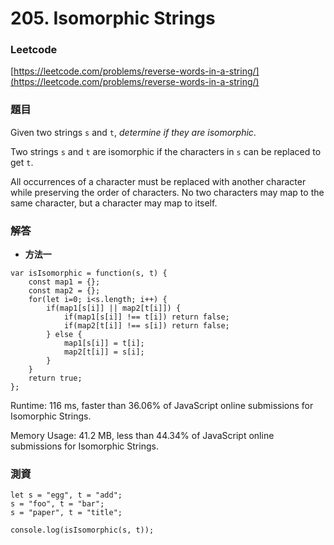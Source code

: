 # 205. Isomorphic Strings

### Leetcode

[https://leetcode.com/problems/reverse-words-in-a-string/](https://leetcode.com/problems/reverse-words-in-a-string/)

### 題目

Given two strings `s` and `t`, _determine if they are isomorphic_.

Two strings `s` and `t` are isomorphic if the characters in `s` can be replaced to get `t`.

All occurrences of a character must be replaced with another character while preserving the order of characters. No two characters may map to the same character, but a character may map to itself.

### 解答 <a href="#ti-jie" id="ti-jie"></a>

* **方法一**

```
var isIsomorphic = function(s, t) {
    const map1 = {};
    const map2 = {};
    for(let i=0; i<s.length; i++) {
        if(map1[s[i]] || map2[t[i]]) {
            if(map1[s[i]] !== t[i]) return false;
            if(map2[t[i]] !== s[i]) return false;
        } else {
            map1[s[i]] = t[i];
            map2[t[i]] = s[i];
        }
    }
    return true;
};
```

Runtime: 116 ms, faster than 36.06% of JavaScript online submissions for Isomorphic Strings.

Memory Usage: 41.2 MB, less than 44.34% of JavaScript online submissions for Isomorphic Strings.

### 測資

```
let s = "egg", t = "add";
s = "foo", t = "bar";
s = "paper", t = "title";

console.log(isIsomorphic(s, t));
```
